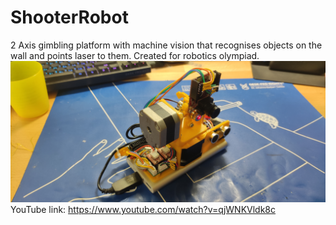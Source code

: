 # ShooterRobot
2 Axis gimbling platform with machine vision that recognises objects on the wall and points laser to them. Created for robotics olympiad. 
![IMG_20220210_171617](https://github.com/Fyodorbezz/ShooterRobot/blob/main/IMG_20240203_210702.jpg)
YouTube link: https://www.youtube.com/watch?v=qjWNKVldk8c
